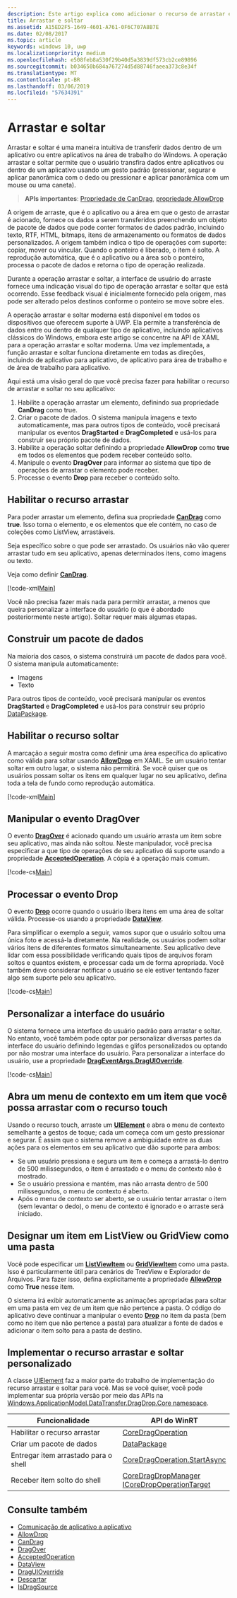 ```yaml
---
description: Este artigo explica como adicionar o recurso de arrastar e soltar em seu aplicativo UWP (Plataforma Universal do Windows).
title: Arrastar e soltar
ms.assetid: A15ED2F5-1649-4601-A761-0F6C707A8B7E
ms.date: 02/08/2017
ms.topic: article
keywords: windows 10, uwp
ms.localizationpriority: medium
ms.openlocfilehash: e508feb8a530f29b40d5a3839df573cb2ce89896
ms.sourcegitcommit: b034650b684a767274d5d88746faeea373c8e34f
ms.translationtype: MT
ms.contentlocale: pt-BR
ms.lasthandoff: 03/06/2019
ms.locfileid: "57634391"
---
```

# <a name="drag-and-drop"></a>Arrastar e soltar

Arrastar e soltar é uma maneira intuitiva de transferir dados dentro de um aplicativo ou entre aplicativos na área de trabalho do Windows. A operação arrastar e soltar permite que o usuário transfira dados entre aplicativos ou dentro de um aplicativo usando um gesto padrão (pressionar, segurar e aplicar panorâmica com o dedo ou pressionar e aplicar panorâmica com um mouse ou uma caneta).

> **APIs importantes**: [Propriedade de CanDrag](https://msdn.microsoft.com/library/windows/apps/Windows.UI.Xaml.UIElement.CanDrag), [propriedade AllowDrop](https://msdn.microsoft.com/library/windows/apps/Windows.UI.Xaml.UIElement.AllowDrop) 

A origem de arraste, que é o aplicativo ou a área em que o gesto de arrastar é acionado, fornece os dados a serem transferidos preenchendo um objeto de pacote de dados que pode conter formatos de dados padrão, incluindo texto, RTF, HTML, bitmaps, itens de armazenamento ou formatos de dados personalizados. A origem também indica o tipo de operações com suporte: copiar, mover ou vincular. Quando o ponteiro é liberado, o item é solto. A reprodução automática, que é o aplicativo ou a área sob o ponteiro, processa o pacote de dados e retorna o tipo de operação realizada.

Durante a operação arrastar e soltar, a interface de usuário do arraste fornece uma indicação visual do tipo de operação arrastar e soltar que está ocorrendo. Esse feedback visual é inicialmente fornecido pela origem, mas pode ser alterado pelos destinos conforme o ponteiro se move sobre eles.

A operação arrastar e soltar moderna está disponível em todos os dispositivos que oferecem suporte à UWP. Ela permite a transferência de dados entre ou dentro de qualquer tipo de aplicativo, incluindo aplicativos clássicos do Windows, embora este artigo se concentre na API de XAML para a operação arrastar e soltar moderna. Uma vez implementada, a função arrastar e soltar funciona diretamente em todas as direções, incluindo de aplicativo para aplicativo, de aplicativo para área de trabalho e de área de trabalho para aplicativo.

Aqui está uma visão geral do que você precisa fazer para habilitar o recurso de arrastar e soltar no seu aplicativo:

1. Habilite a operação arrastar um elemento, definindo sua propriedade **CanDrag** como true.  
2. Criar o pacote de dados. O sistema manipula imagens e texto automaticamente, mas para outros tipos de conteúdo, você precisará manipular os eventos **DragStarted** e **DragCompleted** e usá-los para construir seu próprio pacote de dados. 
3. Habilite a operação soltar definindo a propriedade **AllowDrop** como **true** em todos os elementos que podem receber conteúdo solto. 
4. Manipule o evento **DragOver** para informar ao sistema que tipo de operações de arrastar o elemento pode receber. 
5. Processe o evento **Drop** para receber o conteúdo solto. 



## <a name="enable-dragging"></a>Habilitar o recurso arrastar

Para poder arrastar um elemento, defina sua propriedade [**CanDrag**](https://msdn.microsoft.com/library/windows/apps/Windows.UI.Xaml.UIElement.CanDrag) como **true**. Isso torna o elemento, e os elementos que ele contém, no caso de coleções como ListView, arrastáveis.

Seja específico sobre o que pode ser arrastado. Os usuários não vão querer arrastar tudo em seu aplicativo, apenas determinados itens, como imagens ou texto. 

Veja como definir [**CanDrag**](https://msdn.microsoft.com/library/windows/apps/Windows.UI.Xaml.UIElement.CanDrag).

[!code-xml[Main](./code/drag_drop/cs/MainPage.xaml#SnippetDragArea)]

Você não precisa fazer mais nada para permitir arrastar, a menos que queira personalizar a interface do usuário (o que é abordado posteriormente neste artigo). Soltar requer mais algumas etapas.

## <a name="construct-a-data-package"></a>Construir um pacote de dados 

Na maioria dos casos, o sistema construirá um pacote de dados para você. O sistema manipula automaticamente:
* Imagens
* Texto 

Para outros tipos de conteúdo, você precisará manipular os eventos **DragStarted** e **DragCompleted** e usá-los para construir seu próprio [DataPackage](https://docs.microsoft.com/uwp/api/windows.applicationmodel.datatransfer.datapackage).

## <a name="enable-dropping"></a>Habilitar o recurso soltar

A marcação a seguir mostra como definir uma área específica do aplicativo como válida para soltar usando [**AllowDrop**](https://msdn.microsoft.com/library/windows/apps/Windows.UI.Xaml.UIElement.AllowDrop) em XAML. Se um usuário tentar soltar em outro lugar, o sistema não permitirá. Se você quiser que os usuários possam soltar os itens em qualquer lugar no seu aplicativo, defina toda a tela de fundo como reprodução automática.

[!code-xml[Main](./code/drag_drop/cs/MainPage.xaml#SnippetDropArea)]


## <a name="handle-the-dragover-event"></a>Manipular o evento DragOver

O evento [**DragOver**](https://msdn.microsoft.com/library/windows/apps/Windows.UI.Xaml.UIElement.DragOver) é acionado quando um usuário arrasta um item sobre seu aplicativo, mas ainda não soltou. Neste manipulador, você precisa especificar a que tipo de operações de seu aplicativo dá suporte usando a propriedade [**AcceptedOperation**](https://msdn.microsoft.com/library/windows/apps/Windows.UI.Xaml.DragEventArgs.AcceptedOperation). A cópia é a operação mais comum.

[!code-cs[Main](./code/drag_drop/cs/MainPage.xaml.cs#SnippetGrid_DragOver)]

## <a name="process-the-drop-event"></a>Processar o evento Drop

O evento [**Drop**](https://msdn.microsoft.com/library/windows/apps/Windows.UI.Xaml.UIElement.Drop) ocorre quando o usuário libera itens em uma área de soltar válida. Processe-os usando a propriedade [**DataView**](https://msdn.microsoft.com/library/windows/apps/Windows.UI.Xaml.DragEventArgs.DataView).

Para simplificar o exemplo a seguir, vamos supor que o usuário soltou uma única foto e acessá-la diretamente. Na realidade, os usuários podem soltar vários itens de diferentes formatos simultaneamente. Seu aplicativo deve lidar com essa possibilidade verificando quais tipos de arquivos foram soltos e quantos existem, e processar cada um de forma apropriada. Você também deve considerar notificar o usuário se ele estiver tentando fazer algo sem suporte pelo seu aplicativo.

[!code-cs[Main](./code/drag_drop/cs/MainPage.xaml.cs#SnippetGrid_Drop)]

## <a name="customize-the-ui"></a>Personalizar a interface do usuário

O sistema fornece uma interface do usuário padrão para arrastar e soltar. No entanto, você também pode optar por personalizar diversas partes da interface do usuário definindo legendas e glifos personalizados ou optando por não mostrar uma interface do usuário. Para personalizar a interface do usuário, use a propriedade [**DragEventArgs.DragUIOverride**](https://msdn.microsoft.com/library/windows/apps/Windows.UI.Xaml.DragEventArgs.DragUIOverride).

[!code-cs[Main](./code/drag_drop/cs/MainPage.xaml.cs#SnippetGrid_DragOverCustom)]

## <a name="open-a-context-menu-on-an-item-you-can-drag-with-touch"></a>Abra um menu de contexto em um item que você possa arrastar com o recurso touch

Usando o recurso touch, arraste um [**UIElement**](https://msdn.microsoft.com/library/windows/apps/Windows.UI.Xaml.UIElement) e abra o menu de contexto semelhante a gestos de toque; cada um começa com um gesto pressionar e segurar. É assim que o sistema remove a ambiguidade entre as duas ações para os elementos em seu aplicativo que dão suporte para ambos: 

* Se um usuário pressiona e segura um item e começa a arrastá-lo dentro de 500 milissegundos, o item é arrastado e o menu de contexto não é mostrado. 
* Se o usuário pressiona e mantém, mas não arrasta dentro de 500 milissegundos, o menu de contexto é aberto. 
* Após o menu de contexto ser aberto, se o usuário tentar arrastar o item (sem levantar o dedo), o menu de contexto é ignorado e o arraste será iniciado.

## <a name="designate-an-item-in-a-listview-or-gridview-as-a-folder"></a>Designar um item em ListView ou GridView como uma pasta

Você pode especificar um [**ListViewItem**](https://msdn.microsoft.com/library/windows/apps/Windows.UI.Xaml.Controls.ListViewItem) ou [**GridViewItem**](https://msdn.microsoft.com/library/windows/apps/Windows.UI.Xaml.Controls.GridViewItem) como uma pasta. Isso é particularmente útil para cenários de TreeView e Explorador de Arquivos. Para fazer isso, defina explicitamente a propriedade [**AllowDrop**](https://msdn.microsoft.com/library/windows/apps/Windows.UI.Xaml.UIElement.AllowDrop) como **True** nesse item. 

O sistema irá exibir automaticamente as animações apropriadas para soltar em uma pasta em vez de um item que não pertence a pasta. O código do aplicativo deve continuar a manipular o evento [**Drop**](https://msdn.microsoft.com/library/windows/apps/Windows.UI.Xaml.UIElement.Drop) no item da pasta (bem como no item que não pertence a pasta) para atualizar a fonte de dados e adicionar o item solto para a pasta de destino.

## <a name="implementing-custom-drag-and-drop"></a>Implementar o recurso arrastar e soltar personalizado

A classe [UIElement](https://docs.microsoft.com/uwp/api/windows.ui.xaml.uielement) faz a maior parte do trabalho de implementação do recurso arrastar e soltar para você. Mas se você quiser, você pode implementar sua própria versão por meio das APIs na [Windows.ApplicationModel.DataTransfer.DragDrop.Core namespace](https://docs.microsoft.com/en-us/uwp/api/windows.applicationmodel.datatransfer.dragdrop.core).

| Funcionalidade | API do WinRT |
| --- | --- |
|  Habilitar o recurso arrastar | [CoreDragOperation](https://docs.microsoft.com/uwp/api/windows.applicationmodel.datatransfer.dragdrop.core.coredragoperation)  |
|  Criar um pacote de dados | [DataPackage](https://docs.microsoft.com/uwp/api/windows.applicationmodel.datatransfer.datapackage)  |
| Entregar item arrastado para o shell  | [CoreDragOperation.StartAsync](https://docs.microsoft.com/uwp/api/windows.applicationmodel.datatransfer.dragdrop.core.coredragoperation)  |
| Receber item solto do shell  | [CoreDragDropManager](https://docs.microsoft.com/uwp/api/windows.applicationmodel.datatransfer.dragdrop.core.coredragdropmanager)<br/>[ICoreDropOperationTarget](https://docs.microsoft.com/uwp/api/windows.applicationmodel.datatransfer.dragdrop.core.icoredropoperationtarget)    |



## <a name="see-also"></a>Consulte também

* [Comunicação de aplicativo a aplicativo](index.md)
* [AllowDrop](https://msdn.microsoft.com/library/windows/apps/xaml/windows.ui.xaml.uielement.allowdrop.aspx)
* [CanDrag](https://msdn.microsoft.com/library/windows/apps/xaml/windows.ui.xaml.uielement.candrag.aspx)
* [DragOver](https://msdn.microsoft.com/library/windows/apps/xaml/windows.ui.xaml.uielement.dragover.aspx)
* [AcceptedOperation](https://msdn.microsoft.com/library/windows/apps/xaml/windows.ui.xaml.drageventargs.acceptedoperation.aspx)
* [DataView](https://msdn.microsoft.com/library/windows/apps/xaml/windows.ui.xaml.drageventargs.dataview.aspx)
* [DragUIOverride](https://msdn.microsoft.com/library/windows/apps/xaml/windows.ui.xaml.drageventargs.draguioverride.aspx)
* [Descartar](https://msdn.microsoft.com/library/windows/apps/xaml/windows.ui.xaml.uielement.drop.aspx)
* [IsDragSource](https://msdn.microsoft.com/library/windows/apps/windows.ui.xaml.controls.listviewbase.isdragsource.aspx)
